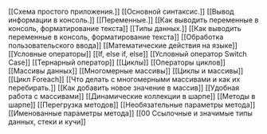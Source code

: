 [[Схема простого приложения.]]
[[Основной синтаксис.]]
[[Вывод информации в консоль.]]
[[Переменные.]]
[[Как выводить переменные в консоль, форматирование текста]]
[[Типы данных.]]
[[Как выводить переменные в консоль, форматирование текста]]
[[Обработка пользовательского ввода]]
[[Математические действия на языке]]
[[Условные операторы]]
[[If, else if, else]]
[[Условный оператор Switch Case]]
[[Тернарный оператор]]
[[Циклы]]
[[Операторы циклов]]
[[Массивы данных]]
[[Многомерные массивы]]
[[Циклы и массивы]]
[[Цикл Foreach]]
[[Что делать с многомерными массивами и как их перебирать.]]
[[Как добавить новое значение в массив]]
[[Удобная работа с массивами]]
[[Динамические коллекции в шарпе]]
[[Методы в шарпе]]
[[Перегрузка методов]]
[[Необязательные параметры метода]]
[[Именованные параметры метода]]
[[00 Ссылочные и значимые типы данных, стеки и кучи]]
